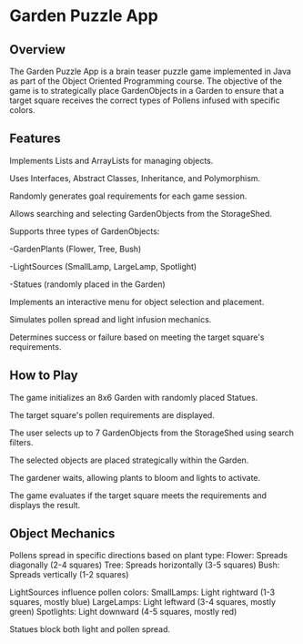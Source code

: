 # Garden Puzzle App

## Overview

The Garden Puzzle App is a brain teaser puzzle game implemented in Java as part of the Object Oriented Programming course. The objective of the game is to strategically place GardenObjects in a Garden to ensure that a target square 
receives the correct types of Pollens infused with specific colors.

## Features

Implements Lists and ArrayLists for managing objects.

Uses Interfaces, Abstract Classes, Inheritance, and Polymorphism.

Randomly generates goal requirements for each game session.

Allows searching and selecting GardenObjects from the StorageShed.

Supports three types of GardenObjects:

  -GardenPlants (Flower, Tree, Bush)
  
  -LightSources (SmallLamp, LargeLamp, Spotlight)
  
  -Statues (randomly placed in the Garden)

Implements an interactive menu for object selection and placement.

Simulates pollen spread and light infusion mechanics.

Determines success or failure based on meeting the target square's requirements.

## How to Play

The game initializes an 8x6 Garden with randomly placed Statues.

The target square's pollen requirements are displayed.

The user selects up to 7 GardenObjects from the StorageShed using search filters.

The selected objects are placed strategically within the Garden.

The gardener waits, allowing plants to bloom and lights to activate.

The game evaluates if the target square meets the requirements and displays the result.

## Object Mechanics

Pollens spread in specific directions based on plant type:
  Flower: Spreads diagonally (2-4 squares)
  Tree: Spreads horizontally (3-5 squares)
  Bush: Spreads vertically (1-2 squares)

LightSources influence pollen colors:
  SmallLamps: Light rightward (1-3 squares, mostly blue)
  LargeLamps: Light leftward (3-4 squares, mostly green)
  Spotlights: Light downward (4-5 squares, mostly red)

Statues block both light and pollen spread.
